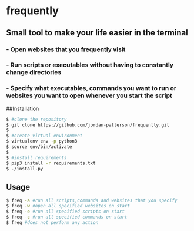 # frequently
## Small tool to make your life easier in the terminal

### - Open websites that you frequently visit

### - Run scripts or executables without having to constantly change directories

### - Specify what executables, commands you want to run or websites you want to open whenever you start the script

##Installation
```bash
$ #clone the repository
$ git clone https://github.com/jordan-patterson/frequently.git
$
$ #create virtual environment
$ virtualenv env -p python3
$ source env/bin/activate
$
$ #install requirements
$ pip3 install -r requirements.txt
$ ./install.py
```


## Usage
```bash
$ freq -a #run all scripts,commands and websites that you specify 
$ freq -w #open all specified websites on start
$ freq -e #run all specified scripts on start
$ freq -c #run all specified commands on start
$ freq #does not perform any action
```

